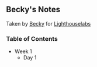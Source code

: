 ## Becky's Notes
Taken by [Becky](https://github.com/beccasbizarreadventure) for [Lighthouselabs](https://www.lighthouselabs.ca/en/web-development)
### Table of Contents
* Week 1
  * Day 1 
